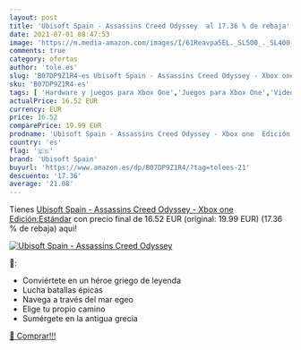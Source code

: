 ```yaml
---
layout: post
title: 'Ubisoft Spain - Assassins Creed Odyssey  al 17.36 % de rebaja'
date: 2021-07-01 08:47:53
image: 'https://m.media-amazon.com/images/I/61Reavpa5EL._SL500_._SL400_.jpg'
comments: true
category: ofertas
author: 'tole.es'
slug: 'B07DP9Z1R4-es Ubisoft Spain - Assassins Creed Odyssey - Xbox one...'
sku: 'B07DP9Z1R4-es'
tags: [ 'Hardware y juegos para Xbox One','Juegos para Xbox One','Videojuegos','ubisoft spain','xbox', ]
actualPrice: 16.52 EUR
currency: EUR
price: 16.52
comparePrice: 19.99 EUR
prodname: 'Ubisoft Spain - Assassins Creed Odyssey - Xbox one  Edición:Estándar'
country: 'es'
flag: '🇪🇸'
brand: 'Ubisoft Spain'
buyurl: 'https://www.amazon.es/dp/B07DP9Z1R4/?tag=tolees-21'
descuento: '17.36'
average: '21.08'
---
```


Tienes [Ubisoft Spain - Assassins Creed Odyssey - Xbox one  Edición:Estándar](https://www.amazon.es/dp/B07DP9Z1R4/?tag=tolees-21) con precio final de  16.52 EUR (original: 19.99 EUR) (17.36 %  de rebaja) aqui!

[![Ubisoft Spain - Assassins Creed Odyssey ](https://m.media-amazon.com/images/I/61Reavpa5EL._SL500_._SL400_.jpg)](https://www.amazon.es/dp/B07DP9Z1R4/?tag=tolees-21)

🔎:

- Conviértete en un héroe griego de leyenda
- Lucha batallas épicas
- Navega a través del mar egeo
- Elige tu propio camino
- Sumérgete en la antigua grecia

[🛒 Comprar!!!](https://www.amazon.es/dp/B07DP9Z1R4/?tag=tolees-21)
